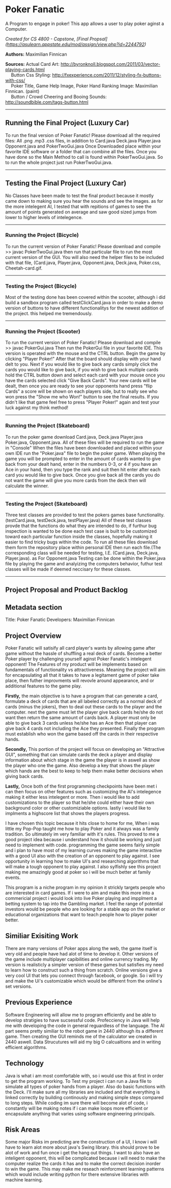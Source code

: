 # Poker Fanatic
A Program to engage in poker! This app allows a user to play poker aginst a Computer.

*Created for CS 4800 - Capstone, [Final Propsal] (https://asulearn.appstate.edu/mod/assign/view.php?id=2244792)*

**Authors:** Maximilian Finnican

**Sources:** Actual Card Art: http://byronknoll.blogspot.com/2011/03/vector-playing-cards.html <br> &emsp; Button Css Styling: http://fxexperience.com/2011/12/styling-fx-buttons-with-css/ <br> &emsp; Poker Title, Game Help Image, Poker Hand Ranking Image: Maximilian Finnican. (paint) <br> &emsp; Button / Crowd Cheering and Booing Sounds: http://soundbible.com/tags-button.html 

---

## Running the Final Project (Luxury Car)
To run the final version of Poker Fanatic! Please download all the required files: All .png .mp3 .css files, in addition to Card.java Deck.java Player.java Opponent.java and PokerTwoGui.java Once Downloaded place within your favorite IDE software or a folder that can combine all the files. Once you have done so the Main Method to call is found within PokerTwoGui.java. So to run the whole project just run PokerTwoGui.java.

---

## Testing the Final Project (Luxury Car)
No Classes have been made to test the final product because it mostly came down to making sure you hear the sounds and see the images. as for the more intelegent AI, I tested that with repitions of games to see the amount of points generated on average and saw good sized jumps from lower to higher levels of intelegence.

---

### Running the Project (Bicycle)
To run the current version of Poker Fanatic! Please download and compile >> javac PokerTwoGui.java then run that particular file to run the most current version of the GUI. You will also need the helper files to be included with that file, (Card.java, Player.java, Opponent.java, Deck.java, Poker.css, Cheetah-card.gif.

---

### Testing the Project (Bicycle)
Most of the testing done has been covered within the scooter, although i did build a sandbox program called testClickCard.java in order to make a demo version of buttons to have different functionalitys for the newest addition of the project. this helped me tremendously.

---

### Running the Project (Scooter)
To run the current version of Poker Fanatic! Please download and compile >> javac PokerGui.java Then run the PokerGui file in your favorite IDE. This version is operated with the mouse and the CTRL button.
Begin the game by clicking "Player Poker!" After that the board should display with your hand delt to you. Next if you would like to give back any cards simply click the cards you would like to give back, if you wish to give back multiple cards hold the CTRL button down and select each card with your mouse once you have the cards selected click "Give Back Cards". Your new cards will be dealt, then once you are ready to see your opponents hand press "flip Cards" a score will be shown on each players side, but to really see who won press the "Show me who Won!" button to see the final results. If you didn't like that game feel free to press "Player Poker!" again and test your luck against my think method!

---

### Running the Project (Skateboard)
To run the poker game download Card.java, Deck.java Player.java Poker.java, Opponent.java. All of these files will be required to run the game in "Console" When the files have been downloaded and placed within your own IDE run the "Poker.java" file to begin the poker game. When playing the game you will be prompted to enter in the amount of cards wanted to give back from your dealt hand, enter in the numbers 0-3, or 4 if you have an Ace in your hand, then you type the rank and suit then hit enter after each card you would like to give back. Once you give back all the cards you do not want the game will give you more cards from the deck then will calculate the winner.

---

### Testing the Project (Skateboard)
Three test classes are provided to test the pokers games base functionality. (testCard.java, testDeck.java, testPlayer.java)
All of these test classes provde that the functions do what they are intended to do, if furthur bug inspection is wanted to be done each test case is built to be customized toward each particular function inside the classes, hopefully making it easier to find tricky bugs within the code. To run all these files download them form the repository place within personal IDE then run each file.(The corresponding class will be needed for testing, I.E. (Card.java, Deck.java, Player.java). as For Opponent.java Testing can be done within the Poker.java file by playing the game and analyizing the computers behavior, futhur test classes will be made if deemed neccisary for these classes.

---

## Project Proposal and Product Backlog

## Metadata section 
Title: Poker Fanatic
Developers: Maximilian Finnican

## Project Overview
Poker Fanatic will satisify all card player's wants by allowing game after game without the hassle of shuffling a real deck of cards. Become a better Poker player by challenging yourself aginst Poker Fanatic's intelegent opponent!
The Features of my product will be implements based on fundamentals of functionality vs attractiveness. Meaning the project will aim for encapsulating all that it takes to have a legitament game of poker take place, then futher improvments will revovle around appearance, and or additional features to the game play.

**Firstly,** the main objective is to have a program that can generate a card, formulate a deck of cards that are all labeled correctly as a normal deck of cards (minus the jokers), then to deal out these cards to the player and the computer. next the game must let the player give back cards he/she do not want then return the same amount of cards back. A player must only be able to give back 3 cards unless he/she has an Ace then that player can give back 4 cards not including the Ace they presented. Finally the program must establish who won the game based off the cards in their respective hands.

**Secondly,** This portion of the project will focus on developing an "Attractive GUI", something that can simulate cards the deck a player and display information about which stage in the game the player is in aswell as show the player who one the game. Also develop a key that shows the player which hands are the best to keep to help them make better decisions when giving back cards.

**Lastly,** Once both of the first programming checkpoints have been met i can then focus on other features such as customizing the AI's intelegence making it either less intelegent or more. Then i would like to add customizations to the player so that he/she could either have their own background color or other customiziable options. lastly i would like to implments a highscore list that shows the players progress.

I have chosen this topic because it hits close to home for me, When i was little my Pop-Pop taught me how to play Poker and it always was a family tradition. So ultimately im very familiar with it's rules. This proved to me a good project idea because i understand how it should be working and just need to implement with code. programming the game seems fairly simple and i plan to have most of my learning curves making the game interactive with a good UI also with the creation of an opponent to play against. I see opportunity in learning how to make UI's and researching algorithms that will make a tough opponent to play against. I also sylfishly see this project making me amazingly good at poker so i will be much better at family events.

This program is a niche program in my opinion it strickly targets people who are interested in card games. If i were to aim and make this more into a commericial project i would look into live Poker playing and impplment a betting system to tap into the Gambling market. I feel the range of potential investors would be people who are looking for a stable app on the market or educational organizations that want to teach people how to player poker better.

## Similiar Exisiting Work
There are many versions of Poker apps along the web, the game itself is very old and people have had alot of time to develop it. Other versions of the game include multiplayer capibilities and online currency trading. My version is realisticly a simpler version of these games but satisfies my need to learn how to construct such a thing from scratch. Online versions give a very cool UI that lets you connect through facebook, or google. So i will try and make the Ui's customizable which would be different from the online's set versions.

## Previous Experience
Software Engineering will allow me to program efficiently and be able to develop stratigies to have sucsessful code. Profecciency in Java will help me with developing the code in general reguardless of the language. The AI part seems pretty similiar to the robot game in 2440 although its a different game. Then creating the GUI reminds me of the calculator we created in 2440 aswell. Data Strucutures will aid my big O calcualtions and in writing efficient algorithms.

## Technology
Java is what i am most comfortable with, so i would use this at first in order to get the program working. To Test my project i can run a Java file to simulate all types of poker hands from a player. Also do basic functions with the Deck. I'll make sure all my libraries are included and that everything is linked correctly by building continously and making simple steps compared to long steps. While coding im sure there will become alot of code, i constantly will be making notes if i can make loops more efficient or encapsulate anything that varies using software engineering principals.

## Risk Areas
Some major Risks im predicting are the construction of a UI, I know i will have to learn alot more about java's Swing library. this should prove to be alot of work and fun once i get the hang out things. I want to also have an inteligent opponent, this will be complicated because i will need to make the computer realize the cards it has and to make the correct decision inorder to win the game. This may make me reseach reinforcment learning patterns which would include writing python for there extensive libraries with machine learning.


